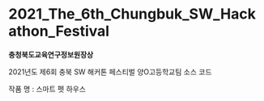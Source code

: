 # 2021_The_6th_Chungbuk_SW_Hackathon_Festival

<b>충청북도교육연구정보원장상</b>

2021년도 제6회 충북 SW 해커톤 페스티벌 양O고등학교팀 소스 코드

작품 명 : 스마트 펫 하우스
